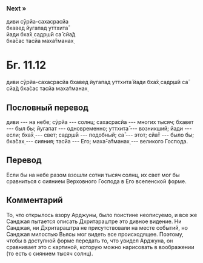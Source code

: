 ### Next »
диви сӯрйа-сахасрасйа<br/>
бхавед йугапад уттхита̄<br/>
йади бха̄х̣ садр̣ш́ӣ са̄ сйа̄д<br/>
бха̄сас тасйа маха̄тманах̣
# Бг. 11.12

диви сӯрйа-сахасрасйа бхавед йугапад уттхита̄ йади бха̄х̣ садр̣ш́ӣ са̄ сйа̄д
бха̄сас тасйа маха̄тманах̣

## Пословный перевод

диви --- на небе; сӯрйа --- солнц; сахасрасйа --- многих тысяч; бхавет
--- был бы; йугапат --- одновременно; уттхита̄ --- возникший; йади ---
если; бха̄х̣ --- свет; садр̣ш́ӣ --- подобный; са̄ --- этот; сйа̄т --- было бы;
бха̄сах̣ --- сияния; тасйа --- Его; маха̄-а̄тманах̣ --- великого Господа.

## Перевод

Если бы на небе разом взошли сотни тысяч солнц, их свет мог бы
сравниться с сиянием Верховного Господа в Его вселенской форме.

## Комментарий

То, что открылось взору Арджуны, было поистине неописуемо, и все же
Санджая пытается описать Дхритараштре это дивное видение. Ни Санджая, ни
Дхритараштра не присутствовали на месте событий, но Санджая милостью
Вьясы мог видеть все происходящее. Поэтому, чтобы в доступной форме
передать то, что увидел Арджуна, он сравнивает это с картиной, которую
можно нарисовать в воображении (то есть с сиянием тысяч солнц).

